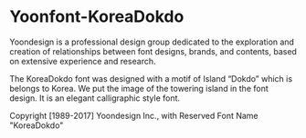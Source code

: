 # Yoonfont-KoreaDokdo
Yoondesign is a professional design group dedicated to the exploration and creation of relationships between font designs, brands, and contents, based on extensive experience and research.


The KoreaDokdo font was designed
with a motif of Island “Dokdo” which is belongs to Korea. We put the image of
the towering island in the font design. It is an elegant calligraphic style
font.

Copyright
[1989-2017] Yoondesign Inc., with Reserved
Font Name "KoreaDokdo" 

